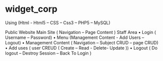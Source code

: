 # widget_corp 
Using (Html -  Html5 – CSS – Css3 – PHP5 – MySQL)

Public Website Main Site ( Navigation – Page Content )
Staff Area 
•	Login ( Username – Password)
•	Menu (Management Content  - Add Users – Logout)
•	Management Content ( Navigation – Subject CRUD – page CRUD)
•	Add uses ( user CREUD ( Create – Read - Delete- Update ))
•	Logout ( Do logout – Destroy Session – Back To Login )
